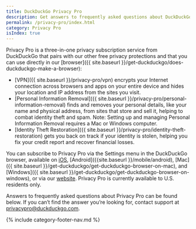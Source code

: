 ```yaml
---
title: DuckDuckGo Privacy Pro
description: Get answers to frequently asked questions about DuckDuckGo’s Privacy Pro subscription that includes VPN, Personal Information Removal, and Identity Theft Restoration.
permalink: /privacy-pro/index.html
category: Privacy Pro
isIndex: true
---
```


Privacy Pro is a three-in-one privacy subscription service from DuckDuckGo that pairs with our other free privacy protections and that you can use directly in our [browser]({{ site.baseurl }}/get-duckduckgo/does-duckduckgo-make-a-browser):

-   [VPN]({{ site.baseurl }}/privacy-pro/vpn) encrypts your Internet connection across browsers and apps on your entire device and hides your location and IP address from the sites you visit.
-   [Personal Information Removal]({{ site.baseurl }}/privacy-pro/personal-information-removal) finds and removes your personal details, like your name and physical address, from sites that store and sell it, helping to combat identity theft and spam. Note: Setting up and managing Personal Information Removal requires a Mac or Windows computer.
-   [Identity Theft Restoration]({{ site.baseurl }}/privacy-pro/identity-theft-restoration) gets you back on track if your identity is stolen, helping you fix your credit report and recover financial losses.

You can subscribe to Privacy Pro via the Settings menu in the DuckDuckGo browser, available on [iOS]({{site.baseurl}}/mobile/ios), [Android]({{site.baseurl }}/mobile/android), [Mac]({{ site.baseurl }}/get-duckduckgo/get-duckduckgo-browser-on-mac), and [Windows]({{ site.baseurl }}/get-duckduckgo/get-duckduckgo-browser-on-windows), or via our [website](https://duckduckgo.com/pro). Privacy Pro is currently available to U.S. residents only.

Answers to frequently asked questions about Privacy Pro can be found below. If you can’t find the answer you’re looking for, contact support at [privacypro@duckduckgo.com](mailto:privacypro@duckduckgo.com).

{% include category-footer-nav.md %}
